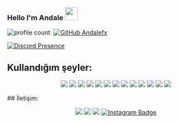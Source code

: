 
### Hello I'm Andale <img src = "https://cdn.discordapp.com/emojis/1397610243998875819.webp?size=96" high="20px" width="30px">
![profile count](https://komarev.com/ghpvc/?username=AndaleFx&color=red)&nbsp;
[![GitHub Andalefx](https://img.shields.io/github/followers/AndaleFx?label=follow&style=social)](https://github.com/AndaleFx)&nbsp;


[![Discord Presence](https://lanyard.cnrad.dev/api/1397360217859297321)](https://discord.com/users/1397360217859297321)
## Kullandığım şeyler:
<p align="center">
  <img src='https://img.shields.io/badge/C-0D1117?style=for-the-badge&logo=c&logoColor=white'/>
  <img src='https://img.shields.io/badge/C%23-0D1117?style=for-the-badge&logo=csharp&logoColor=white'/>
  <img src='https://img.shields.io/badge/C%2B%2B-0D1117?style=for-the-badge&logo=c%2B%2B&logoColor=white'/>
  <img src='https://img.shields.io/badge/JavaScript-0D1117?style=for-the-badge&logo=javascript&logoColor=F7DF1E'/>
  <img src='https://img.shields.io/badge/TypeScript-0D1117?style=for-the-badge&logo=typescript&logoColor=white'/>
  <img src='https://img.shields.io/badge/HTML5-0D1117?style=for-the-badge&logo=html5&logoColor=E34F26'/>
  <img src='https://img.shields.io/badge/CSS3-0D1117?style=for-the-badge&logo=css3&logoColor=1572B6'/>
  <img src='https://img.shields.io/badge/MongoDB-0D1117?style=for-the-badge&logo=mongodb&logoColor=4EA94B'/>
  <img src='https://img.shields.io/badge/SQLite-0D1117?style=for-the-badge&logo=sqlite&logoColor=white'/>
  <img src='https://img.shields.io/badge/Node.js-0D1117?style=for-the-badge&logo=nodedotjs&logoColor=white'/>
  <img src='https://img.shields.io/badge/npm-0D1117?style=for-the-badge&logo=npm&logoColor=white'/>
  <img src='https://img.shields.io/badge/Visual_Studio_Code-0D1117?style=for-the-badge&logo=visual%20studio%20code&logoColor=0078D4'/>
  <img src='https://img.shields.io/badge/Windows_11-0D1117?style=for-the-badge&logo=windows-11&logoColor=white'/>
</p>
## İletişim:
<p align="center">
   <a href="https://discord.com/users/1397360217859297321" target"blank_"><img src="https://img.shields.io/badge/discord%20-111111.svg?&style=for-the-badge&logo=discord&logoColor=white"></a>
   <a href="https://sptfy.com/andale" target"blank_"><img src="https://img.shields.io/badge/Spotify%20-111111.svg?&style=for-the-badge&logo=spotify&logoColor=white"></a>
   <a href="https://github.com/Andalefx" target"blank_"><img src="https://img.shields.io/badge/GitHub%20-111111.svg?&style=for-the-badge&logo=github&logoColor=white"></a>
   <a href="https://www.instagram.com/andalefx" target="_blank"><img src="https://img.shields.io/badge/Instagram-%2312100E.svg?style=for-the-badge&logo=instagram&logoColor=white" alt="Instagram Badge"/></a>
</p>
